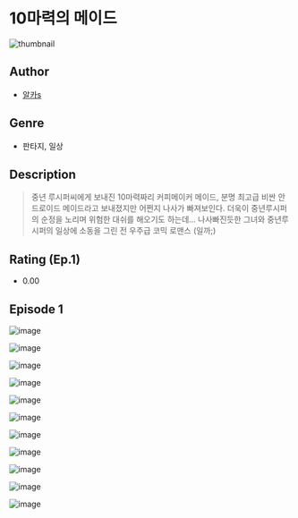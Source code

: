 # 10마력의 메이드
![thumbnail](https://image-comic.pstatic.net/user_contents_data/challenge_comic/2023/05/23/366790/upload_3919312772061804645_480x623.jpeg)

## Author
- [알카s](https://comic.naver.com/artistTitle?id=366790)

## Genre
- 판타지, 일상

## Description
> 중년 루시퍼씨에게 보내진 10마력짜리 커피메이커 메이드, 분명 최고급 비싼 안드로이드 메이드라고 보내졌지만 어쩐지 나사가 빠져보인다. 더욱이 중년루시퍼의 순정을 노리며 위험한 대쉬를 해오기도 하는데... 나사빠진듯한 그녀와 중년루시퍼의 일상에 소동을 그린 전 우주급 코믹 로맨스 (일까;)


## Rating (Ep.1)
- 0.00

## Episode 1
![image](https://image-comic.pstatic.net/user_contents_data/challenge_comic/2023/05/23/366790/upload_7076906967783268659.jpeg)

![image](https://image-comic.pstatic.net/user_contents_data/challenge_comic/2023/05/23/366790/upload_7378129169037014583.jpeg)

![image](https://image-comic.pstatic.net/user_contents_data/challenge_comic/2023/05/23/366790/upload_3979039343123771955.jpeg)

![image](https://image-comic.pstatic.net/user_contents_data/challenge_comic/2023/05/23/366790/upload_3630799837846529634.jpeg)

![image](https://image-comic.pstatic.net/user_contents_data/challenge_comic/2023/05/23/366790/upload_4121465668488016180.jpeg)

![image](https://image-comic.pstatic.net/user_contents_data/challenge_comic/2023/05/23/366790/upload_3630571114410304313.jpeg)

![image](https://image-comic.pstatic.net/user_contents_data/challenge_comic/2023/05/23/366790/upload_3689636882546765921.jpeg)

![image](https://image-comic.pstatic.net/user_contents_data/challenge_comic/2023/05/23/366790/upload_3618422609615861810.jpeg)

![image](https://image-comic.pstatic.net/user_contents_data/challenge_comic/2023/05/23/366790/upload_3919364650884752994.jpeg)

![image](https://image-comic.pstatic.net/user_contents_data/challenge_comic/2023/05/23/366790/upload_7090463739964635185.jpeg)

![image](https://image-comic.pstatic.net/user_contents_data/challenge_comic/2023/05/23/366790/upload_3544954359386564149.jpeg)
